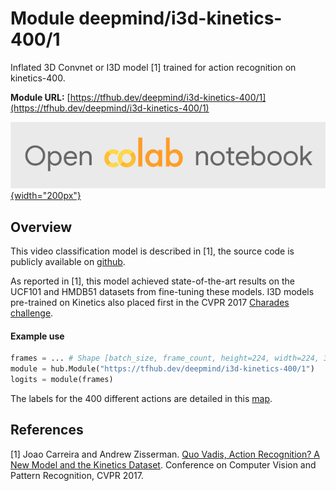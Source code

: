 # Module deepmind/i3d-kinetics-400/1
Inflated 3D Convnet or I3D model [1] trained for action recognition on
kinetics-400.

<!-- dataset: Kinetics-400 -->
<!-- module-type: video-classification -->
<!-- network-architecture: I3D -->

**Module URL:** [https://tfhub.dev/deepmind/i3d-kinetics-400/1](https://tfhub.dev/deepmind/i3d-kinetics-400/1)

[![Open Colab notebok](../../../images/open_in_colab.png){width="200px"}](//colab.research.google.com/github/tensorflow/hub/blob/master/examples/colab/action_recognition_with_tf_hub.ipynb)

## Overview

This video classification model is described in [1], the source code is publicly
available on [github](https://github.com/deepmind/kinetics-i3d).

As reported in [1], this model achieved state-of-the-art results on the UCF101
and HMDB51 datasets from fine-tuning these models. I3D models pre-trained on
Kinetics also placed first in the CVPR 2017 [Charades
challenge](http://vuchallenge.org/charades.html).

#### Example use
```python
frames = ... # Shape [batch_size, frame_count, height=224, width=224, 3]
module = hub.Module("https://tfhub.dev/deepmind/i3d-kinetics-400/1")
logits = module(frames)
```

The labels for the 400 different actions are detailed in this
[map](https://github.com/deepmind/kinetics-i3d/blob/master/data/label_map.txt).

## References
[1] Joao Carreira and Andrew Zisserman.
[Quo Vadis, Action Recognition? A New Model and the Kinetics Dataset](https://arxiv.org/abs/1705.07750).
Conference on Computer Vision and Pattern Recognition, CVPR 2017.

